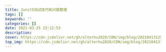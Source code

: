 ```yaml
---
title: Junit5测试技巧和问题整理
tags: []
keywords: ''
categories: []
date: 2021-03-25 23:12:53
description:
cover: https://cdn.jsdelivr.net/gh/alterhu2020/CDN/img/blog/20210413125328.png
top_img: https://cdn.jsdelivr.net/gh/alterhu2020/CDN/img/blog/20210413125328.png
---
```






